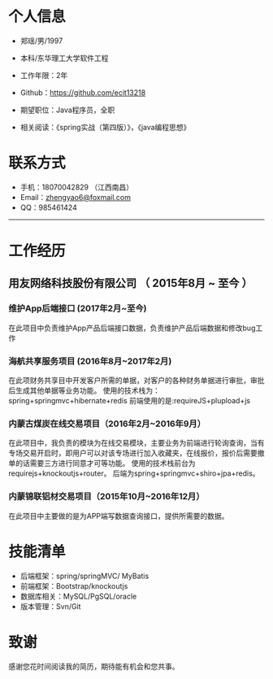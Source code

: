 
# 个人信息

 - 郑瑶/男/1997 
 - 本科/东华理工大学软件工程 
 - 工作年限：2年
 - Github：https://github.com/ecit13218

 - 期望职位：Java程序员，全职
 - 相关阅读：《spring实战（第四版）》，《java编程思想》
   
# 联系方式

- 手机：18070042829 （江西南昌）
- Email：zhengyao6@foxmail.com 
- QQ：985461424

---
# 工作经历

## 用友网络科技股份有限公司 （ 2015年8月 ~ 至今 ）

### 维护App后端接口 (2017年2月~至今)
在此项目中负责维护App产品后端接口数据，负责维护产品后端数据和修改bug工作

### 海航共享服务项目 (2016年8月~2017年2月)
在此项财务共享目中开发客户所需的单据，对客户的各种财务单据进行审批，审批后生成其他单据等业务功能。
使用的技术栈为：spring+springmvc+hibernate+redis 前端使用的是:requireJS+plupload+js


### 内蒙古煤炭在线交易项目（2016年2月~2016年9月） 
在此项目中，我负责的模块为在线交易模块，主要业务为前端进行轮询查询，当有专场交易开启时，即用户可以对该专场进行加入收藏夹，在线报价，报价后需要撤单的话需要三方进行同意才可等功能。
使用的技术栈前台为requirejs+knockoutjs+router。
后端为spring+springmvc+shiro+jpa+redis。


### 内蒙锦联铝材交易项目（2015年10月~2016年12月）
在此项目中主要做的是为APP端写数据查询接口，提供所需要的数据。






# 技能清单
- 后端框架：spring/springMVC/ MyBatis
- 前端框架：Bootstrap/knockoutjs
- 数据库相关：MySQL/PgSQL/oracle
- 版本管理：Svn/Git


# 致谢
感谢您花时间阅读我的简历，期待能有机会和您共事。
